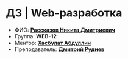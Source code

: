 # ДЗ | Web-разработка


- ФИО: **[Рассказов Никита Дмитриевич](t.me/spectr556)**
- Группа: **WEB-12**
- Ментор: **[Хасбулат Абдуллин](https://t.me/dmitryrudneff)**
- Преподаватель: **[Дмитрий Руднев](https://t.me/dmitryrudneff)**